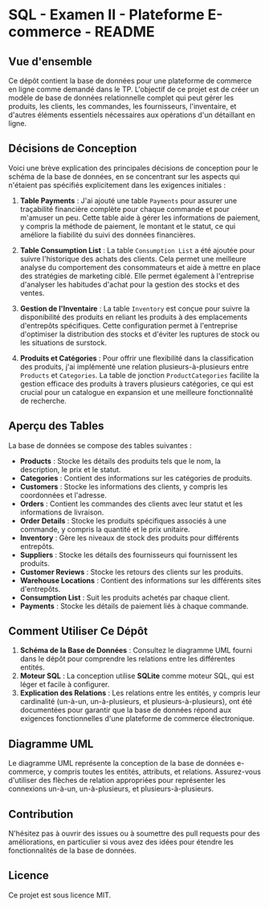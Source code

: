 # SQL - Examen II - Plateforme E-commerce - README

## Vue d'ensemble
Ce dépôt contient la base de données pour une plateforme de commerce en ligne comme demandé dans le TP. L'objectif de ce projet est de créer un modèle de base de données relationnelle complet qui peut gérer les produits, les clients, les commandes, les fournisseurs, l'inventaire, et d'autres éléments essentiels nécessaires aux opérations d'un détaillant en ligne.

## Décisions de Conception
Voici une brève explication des principales décisions de conception pour le schéma de la base de données, en se concentrant sur les aspects qui n'étaient pas spécifiés explicitement dans les exigences initiales :

1. **Table Payments** : J'ai ajouté une table `Payments` pour assurer une traçabilité financière complète pour chaque commande et pour m'amuser un peu. Cette table aide à gérer les informations de paiement, y compris la méthode de paiement, le montant et le statut, ce qui améliore la fiabilité du suivi des données financières.

2. **Table Consumption List** : La table `Consumption List` a été ajoutée pour suivre l'historique des achats des clients. Cela permet une meilleure analyse du comportement des consommateurs et aide à mettre en place des stratégies de marketing ciblé. Elle permet également à l'entreprise d'analyser les habitudes d'achat pour la gestion des stocks et des ventes.

3. **Gestion de l'Inventaire** : La table `Inventory` est conçue pour suivre la disponibilité des produits en reliant les produits à des emplacements d'entrepôts spécifiques. Cette configuration permet à l'entreprise d'optimiser la distribution des stocks et d'éviter les ruptures de stock ou les situations de surstock.

4. **Produits et Catégories** : Pour offrir une flexibilité dans la classification des produits, j'ai implémenté une relation plusieurs-à-plusieurs entre `Products` et `Categories`. La table de jonction `ProductCategories` facilite la gestion efficace des produits à travers plusieurs catégories, ce qui est crucial pour un catalogue en expansion et une meilleure fonctionnalité de recherche.

## Aperçu des Tables
La base de données se compose des tables suivantes :
- **Products** : Stocke les détails des produits tels que le nom, la description, le prix et le statut.
- **Categories** : Contient des informations sur les catégories de produits.
- **Customers** : Stocke les informations des clients, y compris les coordonnées et l'adresse.
- **Orders** : Contient les commandes des clients avec leur statut et les informations de livraison.
- **Order Details** : Stocke les produits spécifiques associés à une commande, y compris la quantité et le prix unitaire.
- **Inventory** : Gère les niveaux de stock des produits pour différents entrepôts.
- **Suppliers** : Stocke les détails des fournisseurs qui fournissent les produits.
- **Customer Reviews** : Stocke les retours des clients sur les produits.
- **Warehouse Locations** : Contient des informations sur les différents sites d'entrepôts.
- **Consumption List** : Suit les produits achetés par chaque client.
- **Payments** : Stocke les détails de paiement liés à chaque commande.

## Comment Utiliser Ce Dépôt
1. **Schéma de la Base de Données** : Consultez le diagramme UML fourni dans le dépôt pour comprendre les relations entre les différentes entités.
2. **Moteur SQL** : La conception utilise **SQLite** comme moteur SQL, qui est léger et facile à configurer.
3. **Explication des Relations** : Les relations entre les entités, y compris leur cardinalité (un-à-un, un-à-plusieurs, et plusieurs-à-plusieurs), ont été documentées pour garantir que la base de données répond aux exigences fonctionnelles d'une plateforme de commerce électronique.

## Diagramme UML
Le diagramme UML représente la conception de la base de données e-commerce, y compris toutes les entités, attributs, et relations. Assurez-vous d'utiliser des flèches de relation appropriées pour représenter les connexions un-à-un, un-à-plusieurs, et plusieurs-à-plusieurs.

## Contribution
N'hésitez pas à ouvrir des issues ou à soumettre des pull requests pour des améliorations, en particulier si vous avez des idées pour étendre les fonctionnalités de la base de données.

## Licence
Ce projet est sous licence MIT.
